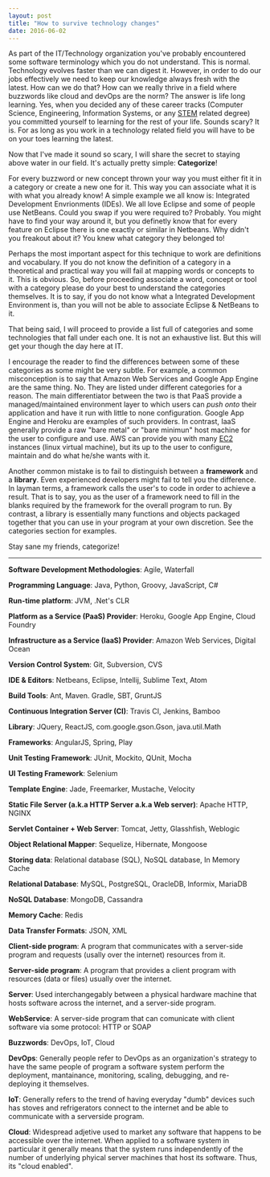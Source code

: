```yaml
---
layout: post
title: "How to survive technology changes"
date: 2016-06-02
---
```

As part of the IT/Technology organization you've probably encountered some software terminology which you do not understand. This is normal. Technology evolves faster than we can digest it. However, in order to do our jobs effectively we need to keep our knowledge always fresh with the latest. How can we do that? How can we really thrive in a field where buzzwords like cloud and devOps are the norm? The answer is life long learning. Yes, when you decided any of these career tracks (Computer Science, Engineering, Information Systems, or any [STEM](https://en.wikipedia.org/wiki/Science,_technology,_engineering,_and_mathematics) related degree) you committed yourself to learning for the rest of your life. Sounds scary? It is. For as long as you work in a technology related field you will have to be on your toes learning the latest.

Now that I've made it sound so scary, I will share the secret to staying above water in our field. It's actually pretty simple: **Categorize**!

For every buzzword or new concept thrown your way you must either fit it in a category or create a new one for it. This way you can associate what it is with what you already know! A simple example we all know is: Integrated Development Envrionments (IDEs). We all love Eclipse and some of people use NetBeans. Could you swap if you were required to? Probably. You might have to find your way around it, but you definetly know that for every feature on Eclipse there is one exactly or similar in Netbeans. Why didn't you freakout about it? You knew what category they belonged to!

Perhaps the most important aspect for this technique to work are definitions and vocabulary. If you do not know the definition of a category in a theoretical and practical way you will fail at mapping words or concepts to it. This is obvious. So, before proceeding associate a word, concept or tool with a category please do your best to understand the categories themselves. It is to say, if you do not know what a Integrated Development Environment is, than you will not be able to associate Eclipse & NetBeans to it.

That being said, I will proceed to provide a list full of categories and some technologies that fall under each one. It is not an exhaustive list. But this will get your though the day here at IT.

I encourage the reader to find the differences between some of these categories as some might be very subtle. For example, a common misconception is to say that Amazon Web Services and Google App Engine are the same thing. No. They are listed under different categories for a reason. The main differentiator between the two is that PaaS provide a managed/maintained environment layer to which users can *push onto* their application and have it run with little to none configuration. Google App Engine and Heroku are examples of such providers. In contrast, IaaS generally provide a raw "bare metal" or "bare minimun" host machine for the user to configure and use. AWS can provide you with many [EC2](https://en.wikipedia.org/wiki/Amazon_Elastic_Compute_Cloud) instances (linux virtual machine), but its up to the user to configure, maintain and do what he/she wants with it.

Another common mistake is to fail to distinguish between a **framework** and a **library**. Even experienced developers might fail to tell you the difference. In layman terms, a framework calls the user's to code in order to achieve a result. That is to say, you as the user of a framework need to fill in the blanks required by the framework for the overall program to run. By contrast, a library is essentially many functions and objects packaged together that you can use in your program at your own discretion. See the categories section for examples.

Stay sane my friends, categorize!

--------------------------------------------------------------------------------------------------------------------------------
**Software Development Methodologies**: Agile, Waterfall

**Programming Language**: Java, Python, Groovy, JavaScript, C#

**Run-time platform**: JVM, .Net's CLR

**Platform as a Service (PaaS) Provider**: Heroku, Google App Engine, Cloud Foundry

**Infrastructure as a Service (IaaS) Provider**: Amazon Web Services, Digital Ocean

**Version Control System**: Git, Subversion, CVS

**IDE & Editors**: Netbeans, Eclipse, Intellij, Sublime Text, Atom

**Build Tools**: Ant, Maven. Gradle, SBT, GruntJS

**Continuous Integration Server (CI)**: Travis CI, Jenkins, Bamboo

**Library**: JQuery, ReactJS, com.google.gson.Gson, java.util.Math

**Frameworks**: AngularJS, Spring, Play

**Unit Testing Framework**: JUnit, Mockito, QUnit, Mocha

**UI Testing Framework**: Selenium

**Template Engine**: Jade, Freemarker, Mustache, Velocity

**Static File Server (a.k.a HTTP Server a.k.a Web server)**: Apache HTTP, NGINX

**Servlet Container + Web Server**: Tomcat, Jetty, Glasshfish, Weblogic

**Object Relational Mapper**: Sequelize, Hibernate, Mongoose

**Storing data**: Relational database (SQL), NoSQL database, In Memory Cache

**Relational Database**: MySQL, PostgreSQL, OracleDB, Informix, MariaDB

**NoSQL Database**: MongoDB, Cassandra

**Memory Cache**: Redis

**Data Transfer Formats**: JSON, XML

**Client-side program**: A program that communicates with a server-side program and requests (usally over the internet) resources from it.

**Server-side program**: A program that provides a client program with resources (data or files) usually over the internet.

**Server**: Used interchangegably between a physical hardware machine that hosts software across the internet, and a server-side program.

**WebService**: A server-side program that can comunicate with client software via some protocol: HTTP or SOAP

**Buzzwords**: DevOps, IoT, Cloud

**DevOps**: Generally people refer to DevOps as an organization's strategy to have the same people of program a software system perform the deployment, mantainance, monitoring, scaling, debugging, and re-deploying it themselves.

**IoT**: Generally refers to the trend of having everyday "dumb" devices such has stoves and refrigerators connect to the internet and be able to communicate with a serverside program.

**Cloud**: Widespread adjetive used to market any software that happens to be accessible over the internet. When applied to a software system in particular it generally means that the system runs independently of the number of underlying phyical server machines that host its software. Thus, its "cloud enabled".
